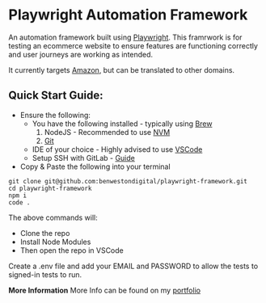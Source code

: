 # Playwright Automation Framework

An automation framework built using [Playwright](https://playwright.dev/). This framrwork is for testing an ecommerce website to ensure features are functioning correctly and user journeys are working as intended.

It currently targets [Amazon](https://amazon.co.uk), but can be translated to other domains.

## Quick Start Guide:

- Ensure the following:
  - You have the following installed - typically using [Brew](https://brew.sh/)
    1. NodeJS - Recommended to use [NVM](https://github.com/nvm-sh/nvm)
    2. [Git](https://git-scm.com/)
  - IDE of your choice - Highly advised to use [VSCode](https://code.visualstudio.com/)
  - Setup SSH with GitLab - [Guide](https://docs.gitlab.com/ee/user/ssh.html)
- Copy & Paste the following into your terminal

```
git clone git@github.com:benwestondigital/playwright-framework.git
cd playwright-framework
npm i
code .
```

The above commands will:

- Clone the repo
- Install Node Modules
- Then open the repo in VSCode

Create a .env file and add your EMAIL and PASSWORD to allow the tests to signed-in tests to run.

**More Information**
More Info can be found on my [portfolio](benweston.dev)
